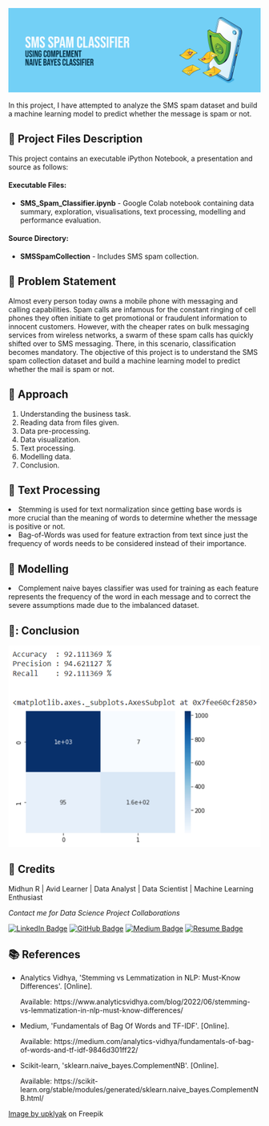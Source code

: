 <p align="center"> 
  <img src="Images/banner_spam.png" alt="Banner">
</p>

In this project, I have attempted to analyze the SMS spam dataset and build a machine learning model to predict whether the message is spam or not.

## :floppy_disk: Project Files Description</h2>

<p>This project contains an executable iPython Notebook, a presentation and source as follows:</p>
<h4>Executable Files:</h4>
<ul>
  <li><b>SMS_Spam_Classifier.ipynb</b> - Google Colab notebook containing data summary, exploration, visualisations, text processing, modelling and performance evaluation.</li>
</ul>

<h4>Source Directory:</h4>
<ul>
  <li><b>SMSSpamCollection</b> - Includes SMS spam collection.</li>
</ul>

## :book: Problem Statement

Almost every person today owns a mobile phone with messaging and calling capabilities. Spam calls are infamous for the constant ringing of cell phones they often initiate to get promotional or fraudulent information to innocent customers. However, with the cheaper rates on bulk messaging services from wireless networks, a swarm of these spam calls has quickly shifted over to SMS messaging. There, in this scenario, classification becomes mandatory.
The objective of this project is to understand the SMS spam collection dataset and build a machine learning model to predict whether the mail is spam or not.

## :book: Approach

1.	Understanding the business task.
2.	Reading data from files given.
3.	Data pre-processing.
4.	Data visualization.
5.	Text processing.
6.	Modelling data.
7.	Conclusion.

## :book: Text Processing

<li>Stemming is used for text normalization since getting base words is more crucial than the meaning of words to determine whether the message is positive or not.</li> 
<li>Bag-of-Words was used for feature extraction from text since just the frequency of words needs to be considered instead of their importance.</li> 

## :book: Modelling

<li>Complement naive bayes classifier was used for training as each feature represents the frequency of the word in each message and to correct the severe assumptions made due to the imbalanced dataset.</li> 

## 📘: Conclusion

<img src="Images/result_spam_1.png" alt="Result">

## :scroll: Credits

Midhun R | Avid Learner | Data Analyst | Data Scientist | Machine Learning Enthusiast
<p> <i> Contact me for Data Science Project Collaborations</i></p>


[![LinkedIn Badge](https://img.shields.io/badge/LinkedIn-0077B5?style=for-the-badge&logo=linkedin&logoColor=white)](https://www.linkedin.com/in/connectmidhunr/)
[![GitHub Badge](https://img.shields.io/badge/GitHub-100000?style=for-the-badge&logo=github&logoColor=white)](https://github.com/connect-midhunr/)
[![Medium Badge](https://img.shields.io/badge/Medium-1DA1F2?style=for-the-badge&logo=medium&logoColor=white)](https://medium.com/@connect.midhunr/)
[![Resume Badge](https://img.shields.io/badge/resume-0077B5?style=for-the-badge&logo=resume&logoColor=white)](https://drive.google.com/file/d/1Bho0SK8U3PMCK5UEyVEYnrNM9IYUUzcV/view?usp=sharing)

## :books: References
<ul>
  <li><p>Analytics Vidhya, 'Stemming vs Lemmatization in NLP: Must-Know Differences'. [Online].</p>
      <p>Available: https://www.analyticsvidhya.com/blog/2022/06/stemming-vs-lemmatization-in-nlp-must-know-differences/</p>
  </li>
  <li><p>Medium, 'Fundamentals of Bag Of Words and TF-IDF'. [Online].</p>
      <p>Available: https://medium.com/analytics-vidhya/fundamentals-of-bag-of-words-and-tf-idf-9846d301ff22/</p>
  </li>
  <li><p>Scikit-learn, 'sklearn.naive_bayes.ComplementNB'. [Online].</p>
      <p>Available: https://scikit-learn.org/stable/modules/generated/sklearn.naive_bayes.ComplementNB.html/</p>
  </li>
</ul>

<a href="https://www.freepik.com/free-vector/anti-spam-protection-landing-page-concept-email-security-safety-web-mail-system-vector-banner-filter-service-from-phishing-junk-messages-with-isometric-smartphone-shield-letters_24499395.htm#query=spam&position=32&from_view=search&track=sph">Image by upklyak</a> on Freepik
